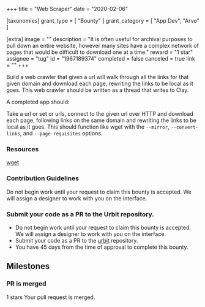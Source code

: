+++
title = "Web Scraper"
date = "2020-02-06"

[taxonomies]
grant_type = [ "Bounty" ]
grant_category = [ "App Dev", "Arvo" ]

[extra]
image = ""
description = "It is often useful for archival purposes to pull down an entire website, however many sites have a complex network of pages that would be difficult to download one at a time."
reward = "1 star"
assignee = "tug"
id = "1967189374"
completed = false
canceled = true
link = ""
+++

Build a web crawler that given a url will walk through all the links for that given domain and download each page, rewriting the links to be local as it goes. This web crawler should be written as a thread that writes to Clay.

A completed app should:

Take a url or set or urls, connect to the given url over HTTP and download each page, following links on the same domain and rewriting the links to be local as it goes. This should function like wget with the `--mirror`, `--convert-links`, and `--page-requisites` options.

### Resources

[wget](https://www.gnu.org/software/wget/)

### Contribution Guidelines

Do not begin work until your request to claim this bounty is accepted. We will assign a designer to work with you on the interface.

### Submit your code as a PR to the Urbit repository.

- Do not begin work until your request to claim this bounty is accepted. We will assign a designer to work with you on the interface.
- Submit your code as a PR to the [urbit](https://github.com/urbit/urbit) repository.
- You have 45 days from the time of approval to complete this bounty.

## Milestones

### PR is merged

1 stars
Your pull request is merged.
